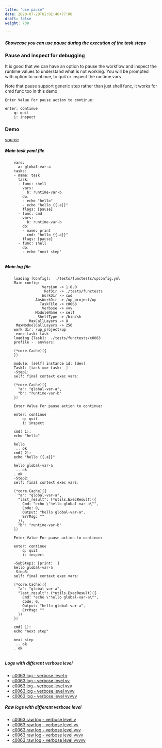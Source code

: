 ```yaml
---
title: "use pause"
date: 2020-07-20T02:01:40+77:00
draft: false
weight: 730

---
```


##### Showcase you can use pause during the execution of the task steps


### Pause and inspect for debugging


It is good that we can have an option to pause the workflow and inspect the runtime values to understand what is not working. You will be prompted with option to continue, to quit or inspect the runtime vars

Note that pause support generic step rather than just shell func, it works for cmd func too in this demo

```
Enter Value For pause action to continue:

enter: continue
    q: quit
    i: inspect
```











### Demo








[source](https://github.com/upcmd/up/blob/master/tests/functests/c0063.yml)

##### Main task yaml file
```
    vars:
      a: global-var-a
    tasks:
    - name: task
      task:
      - func: shell
        vars:
          b: runtime-var-b
        do:
        - echo "hello"
        - echo "hello {{.a}}"
        flags: [pause]
      - func: cmd
        vars:
          b: runtime-var-b
        do:
        - name: print
          cmd: "hello {{.a}}"
        flags: [pause]
      - func: shell
        do:
        - echo "next step"
    
```
##### Main log file
```
    loading [Config]:  ./tests/functests/upconfig.yml
    Main config:
                 Version -> 1.0.0
                  RefDir -> ./tests/functests
                 WorkDir -> cwd
              AbsWorkDir -> /up_project/up
                TaskFile -> c0063
                 Verbose -> vvv
              ModuleName -> self
               ShellType -> /bin/sh
           MaxCallLayers -> 8
     MaxModuelCallLayers -> 256
    work dir: /up_project/up
    -exec task: task
    loading [Task]:  ./tests/functests/c0063
    profile -  envVars:
    
    (*core.Cache)({
    })
    
    module: [self] instance id: [dev]
    Task1: [task ==> task:  ]
    -Step1:
    self: final context exec vars:
    
    (*core.Cache)({
      "a": "global-var-a",
      "b": "runtime-var-b"
    })
    
    Enter Value For pause action to continue: 
    
    enter: continue 
        q: quit
        i: inspect
    
    cmd( 1):
    echo "hello"
    
    hello
     .. ok
    cmd( 2):
    echo "hello {{.a}}"
    
    hello global-var-a
     .. ok
    . ok
    -Step2:
    self: final context exec vars:
    
    (*core.Cache)({
      "a": "global-var-a",
      "last_result": (*utils.ExecResult)({
        Cmd: "echo \"hello global-var-a\"",
        Code: 0,
        Output: "hello global-var-a",
        ErrMsg: ""
      }),
      "b": "runtime-var-b"
    })
    
    Enter Value For pause action to continue: 
    
    enter: continue 
        q: quit
        i: inspect
    
    ~SubStep1: [print:  ]
    hello global-var-a
    -Step3:
    self: final context exec vars:
    
    (*core.Cache)({
      "a": "global-var-a",
      "last_result": (*utils.ExecResult)({
        Cmd: "echo \"hello global-var-a\"",
        Code: 0,
        Output: "hello global-var-a",
        ErrMsg: ""
      })
    })
    
    cmd( 1):
    echo "next step"
    
    next step
     .. ok
    . ok
    
```


##### Logs with different verbose level
* [c0063 log - verbose level v](../../logs/c0063_v)
* [c0063 log - verbose level vv](../../logs/c0063_vv)
* [c0063 log - verbose level vvv](../../logs/c0063_vvvv)
* [c0063 log - verbose level vvvv](../../logs/c0063_vvvv)
* [c0063 log - verbose level vvvvv](../../logs/c0063_vvvvv)

##### Raw logs with different verbose level
* [c0063 raw log - verbose level v](../../reflogs/c0063_v.log)
* [c0063 raw log - verbose level vv](../../reflogs/c0063_vv.log)
* [c0063 raw log - verbose level vvv](../../reflogs/c0063_vvv.log)
* [c0063 raw log - verbose level vvvv](../../reflogs/c0063_vvvv.log)
* [c0063 raw log - verbose level vvvvv](../../reflogs/c0063_vvvvv.log)







